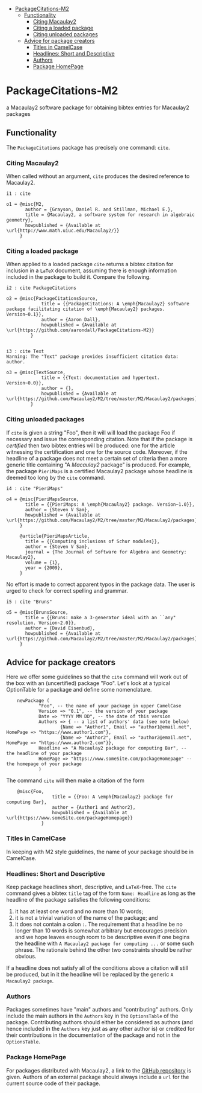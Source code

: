    * [PackageCitations-M2](#packagecitations-m2)
      * [Functionality](#functionality)
         * [Citing Macaulay2](#citing-macaulay2)
         * [Citing a loaded package](#citing-a-loaded-package)
         * [Citing unloaded packages](#citing-unloaded-packages)
      * [Advice for package creators](#advice-for-package-creators)
         * [Titles in CamelCase](#titles-in-camelcase)
         * [Headlines: Short and Descriptive](#headlines-short-and-descriptive)
         * [Authors](#authors)
         * [Package HomePage](#package-homepage)

<a name="packagecitations-m2"></a>
# PackageCitations-M2
a Macaulay2 software package for obtaining bibtex entries for Macaulay2 packages

<a name="functionality"></a>
## Functionality ##
The `PackageCitations` package has precisely one command: `cite`.

### Citing Macaulay2 ###

When called without an argument, `cite` produces the desired reference to Macaulay2.

	i1 : cite

	o1 = @misc{M2,
	       author = {Grayson, Daniel R. and Stillman, Michael E.},
	       title = {Macaulay2, a software system for research in algebraic geometry},
	       howpublished = {Available at \url{http://www.math.uiuc.edu/Macaulay2/}}
	     }

### Citing a loaded package ###
When applied to a loaded package `cite` returns a bibtex citation for inclusion in a `LaTeX` document, assuming there is enough information included in the package to build it. Compare the following.

	i2 : cite PackageCitations

	o2 = @misc{PackageCitationsSource,
				 title = {{PackageCitations: A \emph{Macaulay2} software package facilitating citation of \emph{Macaulay2} packages. Version~0.1}},
				 author = {Aaron Dall},
				 howpublished = {Available at \url{https://github.com/aarondall/PackageCitations-M2}}
			 }


	i3 : cite Text
	Warning: The "Text" package provides insufficient citation data: author.

	o3 = @misc{TextSource,
				 title = {{Text: documentation and hypertext. Version~0.0}},
				 author = {},
				 howpublished = {Available at \url{https://github.com/Macaulay2/M2/tree/master/M2/Macaulay2/packages}}
			 }

### Citing unloaded packages  ###

If `cite` is given a string "Foo", then it will will load the package Foo if necessary and issue the corresponding citation. Note that if the package is *certified* then two bibtex entries will be produced: one for the article witnessing the certification and one for the source code. Moreover, if the headline of a package does not meet a certain set of criteria then a more generic title containing  "A *Macaulay2* package" is produced. For example, the package `PieriMaps` is a certified Macaulay2 package whose headline is deemed too long by the `cite` command.


	i4 : cite "PieriMaps"

	o4 = @misc{PieriMapsSource,
	       title = {{PieriMaps: A \emph{Macaulay2} package. Version~1.0}},
	       author = {Steven V Sam},
	       howpublished = {Available at \url{https://github.com/Macaulay2/M2/tree/master/M2/Macaulay2/packages}}
	     }

	     @article{PieriMapsArticle,
	       title = {{Computing inclusions of Schur modules}},
	       author = {Steven V Sam},
	       journal = {The Journal of Software for Algebra and Geometry: Macaulay2},
	       volume = {1},
	       year = {2009},
	     }


No effort is made to correct apparent typos in the package data. The user is urged to check for correct spelling and grammar.

	i5 : cite "Bruns"

	o5 = @misc{BrunsSource,
	       title = {{Bruns: make a 3-generator ideal with an ``any" resolution. Version~2.0}},
	       author = {David Eisenbud},
	       howpublished = {Available at \url{https://github.com/Macaulay2/M2/tree/master/M2/Macaulay2/packages}}
	     }

<a name="advice-for-package-creators"></a>
## Advice for package creators ##

Here we offer some guidelines so that the `cite` command will work out of the box with an (uncertified) package "Foo". Let's look at a typical OptionTable for a package and define some nomenclature.

		newPackage (
				"Foo", -- the name of your package in upper CamelCase
				Version => "0.1", -- the version of your package
				Date => "YYYY MM DD", -- the date of this version
				Authors => { -- a list of authors' data (see note below)
						{Name => "Author1", Email => "author1@email.net", HomePage => "https://www.author1.com"},
						{Name => "Author2", Email => "author2@email.net", HomePage => "https://www.author2.com"}},
				Headline => "A Macaulay2 package for computing Bar", -- the headline of your package
				HomePage => "https://www.someSite.com/packageHomepage" -- the homepage of your package
				)

The command `cite` will then make a citation of the form

		@misc{Foo,
					 title = {{Foo: A \emph{Macaulay2} package for computing Bar},
					 author = {Author1 and Author2},
					 howpublished = {Available at \url{https://www.someSite.com/packageHomepage}}
				 }

<a name="titles-in-camelcase"></a>
### Titles in CamelCase ###

In keeping with M2 style guidelines, the name of your package should be in CamelCase.

<a name="headlines-short-and-descriptive"></a>
### Headlines: Short and Descriptive ###

Keep package headlines short, descriptive, and `LaTeX`-free. The `cite` command gives a bibtex `title` tag of the form `Name: Headline` as long as the headline of the package satisfies the following conditions:
  1. it has at least one word and no more than 10 words;
  2. it is not a trivial variation of the name of the package; and
  3. it does not contain a colon `:`.
The requirement that a headline be no longer than 10 words is somewhat arbitrary but encourages precision and we hope leaves enough room to be descriptive even if one begins the headline with `A Macaulay2 package for computing ...` or some such phrase. The rationale behind the other two constraints should be rather obvious.

If a headline does not satisfy all of the conditions above a citation will still be produced, but in it the headline will be replaced by the generic `A Macaulay2 package`.

<a name="authors"></a>
### Authors ###

Packages sometimes have "main" authors and "contributing" authors. Only include the main authors in the `Authors` key in the `OptionsTable` of the package. Contributing authors should either be considered as authors (and hence included in the `Authors` key just as any other author is) or credited for their contributions in the documentation of the package and not in the `OptionsTable`.

<a name="package-homepage"></a>
### Package HomePage ###

For packages distributed with Macaulay2, a link to the [GitHub repository](https://github.com/Macaulay2/M2/tree/master/M2/Macaulay2/packages) is given. Authors of an external package should always include a `url` for the current source code of their package.

